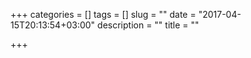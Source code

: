 +++
categories = []
tags = []
slug = ""
date = "2017-04-15T20:13:54+03:00"
description = ""
title = ""

+++

